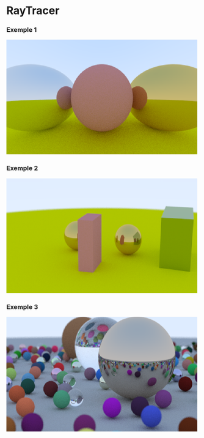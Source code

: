 # RayTracer

### Exemple 1
<img src="https://github.com/Gwen-Ielpo/RayTracer/blob/master/render/render.PNG" width="500" height="300" />

### Exemple 2
<img src="https://github.com/Gwen-Ielpo/RayTracer/blob/master/render/scene_block.PNG" width="500" height="300" />


### Exemple 3
<img src="https://github.com/Gwen-Ielpo/RayTracer/blob/master/render/render_scene.PNG" width="500" height="300" />

